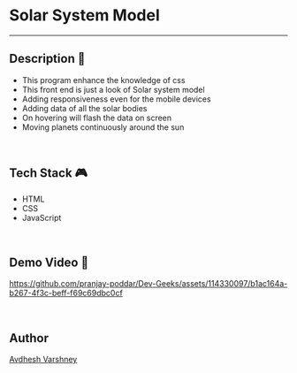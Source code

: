 # **Solar System Model**
---


## **Description 📃** 
- This program enhance the knowledge of css
- This front end is just a look of Solar system model
- Adding responsiveness even for the mobile devices
- Adding data of all the solar bodies
- On hovering will flash the data on screen 
- Moving planets continuously around the sun

<br>


## **Tech Stack 🎮**
- HTML
- CSS
- JavaScript

<br>


## **Demo Video 📸**

https://github.com/pranjay-poddar/Dev-Geeks/assets/114330097/b1ac164a-b267-4f3c-beff-f69c69dbc0cf

<br>


## **Author**

[Avdhesh Varshney](https://github.com/Avdhesh-Varshney)

